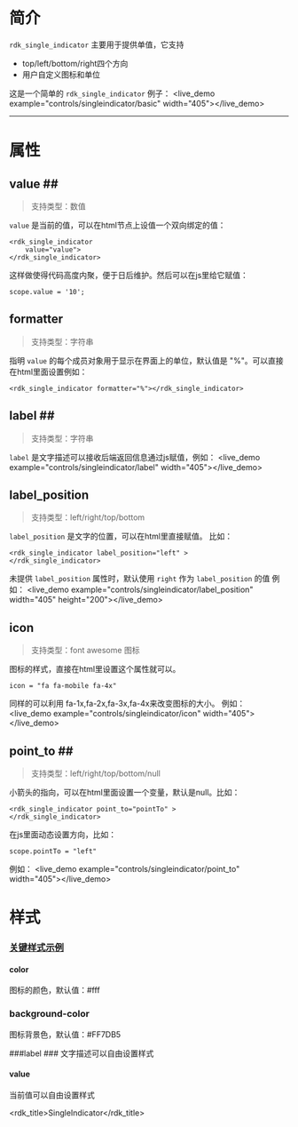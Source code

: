 # 简介 #

`rdk_single_indicator` 主要用于提供单值，它支持

- top/left/bottom/right四个方向
- 用户自定义图标和单位

这是一个简单的 `rdk_single_indicator` 例子：
<live_demo example="controls/singleindicator/basic" width="405"></live_demo>

---
# 属性 #

## value <binding></binding>##
> 支持类型：数值

`value` 是当前的值，可以在html节点上设值一个双向绑定的值：
    
	<rdk_single_indicator
		value="value">
	</rdk_single_indicator>

这样做使得代码高度内聚，便于日后维护。然后可以在js里给它赋值：

	scope.value = '10';


## formatter ##
> 支持类型：字符串

指明 `value` 的每个成员对象用于显示在界面上的单位，默认值是 "%"。可以直接在html里面设置例如：

	<rdk_single_indicator formatter="%"></rdk_single_indicator>



## label <binding></binding>##
> 支持类型：字符串

`label` 是文字描述可以接收后端返回信息通过js赋值，例如：
<live_demo example="controls/singleindicator/label"  width="405"></live_demo>

## label_position ##
>支持类型：left/right/top/bottom

`label_position` 是文字的位置，可以在html里直接赋值。
比如：
	
	<rdk_single_indicator label_position="left" >
	</rdk_single_indicator>



未提供 `label_position` 属性时，默认使用 `right` 作为 `label_position` 的值
例如：
<live_demo example="controls/singleindicator/label_position"  width="405" height="200"></live_demo>

## icon  ##
>支持类型：font awesome 图标

图标的样式，直接在html里设置这个属性就可以。

    icon = "fa fa-mobile fa-4x"

同样的可以利用 fa-1x,fa-2x,fa-3x,fa-4x来改变图标的大小。
例如：
<live_demo example="controls/singleindicator/icon"  width="405"></live_demo>

## point_to <binding></binding>##
>支持类型：left/right/top/bottom/null

小箭头的指向，可以在html里面设置一个变量，默认是null。比如：

	<rdk_single_indicator point_to="pointTo" >
	</rdk_single_indicator>
在js里面动态设置方向，比如：

	scope.pointTo = "left"

例如：
<live_demo example="controls/singleindicator/point_to"  width="405"></live_demo>




# 样式 #

### [关键样式示例](/demo/controls/basicselector/select_style) ###

#### color ####
图标的颜色，默认值：#fff

### background-color ###
图标背景色，默认值：#FF7DB5

###label ###
文字描述可以自由设置样式

#### value ####
当前值可以自由设置样式


<rdk_title>SingleIndicator</rdk_title>
